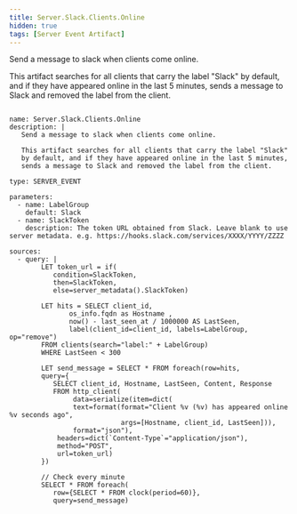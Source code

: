 ```yaml
---
title: Server.Slack.Clients.Online
hidden: true
tags: [Server Event Artifact]
---
```


Send a message to slack when clients come online.

This artifact searches for all clients that carry the label "Slack"
by default, and if they have appeared online in the last 5 minutes,
sends a message to Slack and removed the label from the client.


<pre><code class="language-yaml">
name: Server.Slack.Clients.Online
description: |
   Send a message to slack when clients come online.

   This artifact searches for all clients that carry the label "Slack"
   by default, and if they have appeared online in the last 5 minutes,
   sends a message to Slack and removed the label from the client.

type: SERVER_EVENT

parameters:
  - name: LabelGroup
    default: Slack
  - name: SlackToken
    description: The token URL obtained from Slack. Leave blank to use server metadata. e.g. https://hooks.slack.com/services/XXXX/YYYY/ZZZZ

sources:
  - query: |
        LET token_url = if(
           condition=SlackToken,
           then=SlackToken,
           else=server_metadata().SlackToken)

        LET hits = SELECT client_id,
               os_info.fqdn as Hostname ,
               now() - last_seen_at / 1000000 AS LastSeen,
               label(client_id=client_id, labels=LabelGroup, op="remove")
        FROM clients(search="label:" + LabelGroup)
        WHERE LastSeen &lt; 300

        LET send_message = SELECT * FROM foreach(row=hits,
        query={
           SELECT client_id, Hostname, LastSeen, Content, Response
           FROM http_client(
                data=serialize(item=dict(
                text=format(format="Client %v (%v) has appeared online %v seconds ago",
                            args=[Hostname, client_id, LastSeen])),
                format="json"),
            headers=dict(`Content-Type`="application/json"),
            method="POST",
            url=token_url)
        })

        // Check every minute
        SELECT * FROM foreach(
           row={SELECT * FROM clock(period=60)},
           query=send_message)

</code></pre>

